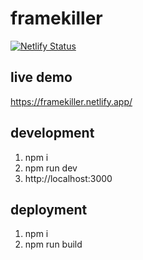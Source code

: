 # framekiller
[![Netlify Status](https://api.netlify.com/api/v1/badges/30afdcb3-b1c8-4885-b2e7-54ee486c8390/deploy-status)](https://app.netlify.com/sites/framekiller/deploys)

## live demo
https://framekiller.netlify.app/

## development
1. npm i
2. npm run dev
3. http://localhost:3000

## deployment
1. npm i
2. npm run build
